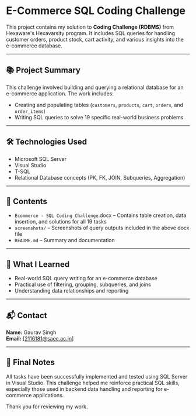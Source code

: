 # E-Commerce SQL Coding Challenge

This project contains my solution to **Coding Challenge (RDBMS)** from Hexaware's Hexavarsity program. It includes SQL queries for handling customer orders, product stock, cart activity, and various insights into the e-commerce database.

---

## 📚 Project Summary

This challenge involved building and querying a relational database for an e-commerce application. The work includes:
- Creating and populating tables (`customers`, `products`, `cart`, `orders`, and `order_items`)
- Writing SQL queries to solve 19 specific real-world business problems

---

## 🛠 Technologies Used

- Microsoft SQL Server
- Visual Studio
- T-SQL
- Relational Database concepts (PK, FK, JOIN, Subqueries, Aggregation)

---

## 📂 Contents

- `Ecommerce - SQL Coding Challenge`.docx – Contains table creation, data insertion, and solutions for all 19 tasks
- `screenshots/` – Screenshots of query outputs included in the above docx file
- `README.md` – Summary and documentation


---

## 🧠 What I Learned

- Real-world SQL query writing for an e-commerce database
- Practical use of filtering, grouping, subqueries, and joins
- Understanding data relationships and reporting

---

## 📬 Contact

**Name:** Gaurav Singh  
**Email:** [2116181@saec.ac.in]  

---

## 🙏 Final Notes

All tasks have been successfully implemented and tested using SQL Server in Visual Studio. This challenge helped me reinforce practical SQL skills, especially those used in backend data handling and reporting for e-commerce applications.

Thank you for reviewing my work.

